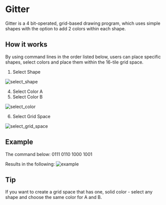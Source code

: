 # Gitter
Gitter is a 4 bit-operated, grid-based drawing program, which uses simple shapes with the option to add 2 colors within each shape. 
## How it works
By using command lines in the order listed below, users can place specific shapes, select colors and place them within the 16-tile grid space.
1. Select Shape
   
![select_shape](https://github.com/user-attachments/assets/ba792d4f-1517-43fc-9ee8-c0765a68bbfe)

4. Select Color A
5. Select Color B
   
![select_color](https://github.com/user-attachments/assets/41bf1c7e-3ac9-4ac7-af5b-8572ea59f23b)

6. Select Grid Space
   
![select_grid_space](https://github.com/user-attachments/assets/da0f7940-fe06-4c10-9832-71afb9731b9c)

## Example 
The command below:
0111 0110 1000 1001

Results in the following:
![example](https://github.com/user-attachments/assets/476bfb64-1b94-46dc-9e1e-4f0456e5fe67)

## Tip
If you want to create a grid space that has one, solid color - select any shape and choose the same color for A and B.
